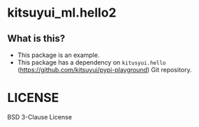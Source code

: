 # kitsuyui_ml.hello2

## What is this?

- This package is an example.
- This package has a dependency on `kitusyui.hello` (https://github.com/kitsuyui/pypi-playground) Git repository.

# LICENSE

BSD 3-Clause License

